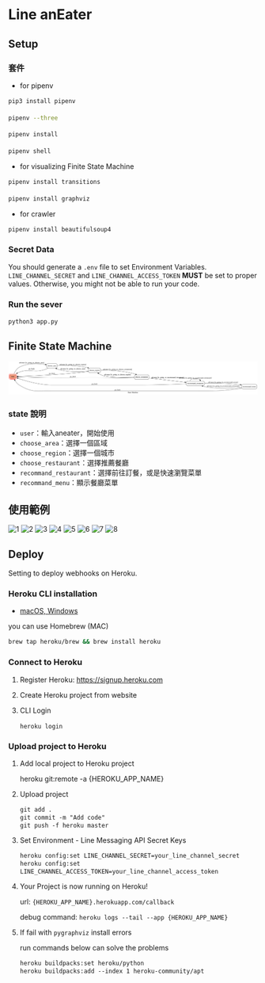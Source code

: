 # Line anEater

## Setup


### 套件

* for pipenv
```sh
pip3 install pipenv

pipenv --three

pipenv install

pipenv shell
```

* for visualizing Finite State Machine
```sh
pipenv install transitions

pipenv install graphviz
```


* for crawler
```sh
pipenv install beautifulsoup4
```
### Secret Data
You should generate a `.env` file to set Environment Variables.
`LINE_CHANNEL_SECRET` and `LINE_CHANNEL_ACCESS_TOKEN` **MUST** be set to proper values.
Otherwise, you might not be able to run your code.

### Run the sever

```sh
python3 app.py
```

## Finite State Machine
![fsm](./fsm.png)

### state 說明
* `user`：輸入aneater，開始使用
* `choose_area`：選擇一個區域
* `choose_region`：選擇一個城市
* `choose_restaurant`：選擇推薦餐廳
* `recommand_restaurant`：選擇前往訂餐，或是快速瀏覽菜單
* `recommand_menu`：顯示餐廳菜單

## 使用範例
![1](https://user-images.githubusercontent.com/57171538/147869251-cd8634ed-cd3c-497d-b88e-716f89fc1fcd.png)
![2](https://user-images.githubusercontent.com/57171538/147869252-d20c21a2-0e21-4f14-a729-b024d31893ed.png)
![3](https://user-images.githubusercontent.com/57171538/147869253-08768aa0-4e1e-4ee4-bcc6-8b9b57df4133.png)
![4](https://user-images.githubusercontent.com/57171538/147869254-f2b7c684-76df-420f-a3b5-9433f71ee237.png)
![5](https://user-images.githubusercontent.com/57171538/147869256-e44daa15-04ee-4bc1-b0c3-d34346e69519.png)
![6](https://user-images.githubusercontent.com/57171538/147869257-8b5c7af4-93af-4384-b960-e91bb3fc684b.png)
![7](https://user-images.githubusercontent.com/57171538/147869259-f419550d-d596-4135-9b7c-4328d2189a3e.png)
![8](https://user-images.githubusercontent.com/57171538/147869260-a3b1f249-3f69-47f9-8856-ab602705cb7e.png)

## Deploy
Setting to deploy webhooks on Heroku.

### Heroku CLI installation

* [macOS, Windows](https://devcenter.heroku.com/articles/heroku-cli)

you can use Homebrew (MAC)
```sh
brew tap heroku/brew && brew install heroku
```

### Connect to Heroku

1. Register Heroku: https://signup.heroku.com

2. Create Heroku project from website

3. CLI Login

	`heroku login`

### Upload project to Heroku

1. Add local project to Heroku project

	heroku git:remote -a {HEROKU_APP_NAME}

2. Upload project

	```
	git add .
	git commit -m "Add code"
	git push -f heroku master
	```

3. Set Environment - Line Messaging API Secret Keys

	```
	heroku config:set LINE_CHANNEL_SECRET=your_line_channel_secret
	heroku config:set LINE_CHANNEL_ACCESS_TOKEN=your_line_channel_access_token
	```

4. Your Project is now running on Heroku!

	url: `{HEROKU_APP_NAME}.herokuapp.com/callback`

	debug command: `heroku logs --tail --app {HEROKU_APP_NAME}`

5. If fail with `pygraphviz` install errors

	run commands below can solve the problems
	```
	heroku buildpacks:set heroku/python
	heroku buildpacks:add --index 1 heroku-community/apt
	```

